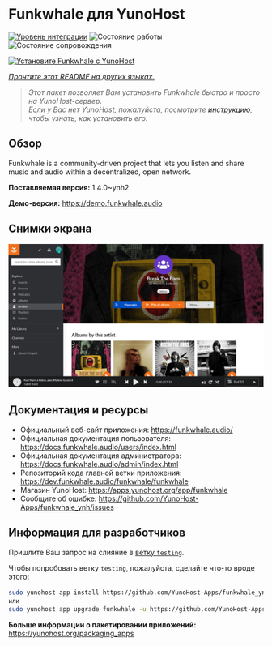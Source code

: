 <!--
Важно: этот README был автоматически сгенерирован <https://github.com/YunoHost/apps/tree/master/tools/readme_generator>
Он НЕ ДОЛЖЕН редактироваться вручную.
-->

# Funkwhale для YunoHost

[![Уровень интеграции](https://dash.yunohost.org/integration/funkwhale.svg)](https://ci-apps.yunohost.org/ci/apps/funkwhale/) ![Состояние работы](https://ci-apps.yunohost.org/ci/badges/funkwhale.status.svg) ![Состояние сопровождения](https://ci-apps.yunohost.org/ci/badges/funkwhale.maintain.svg)

[![Установите Funkwhale с YunoHost](https://install-app.yunohost.org/install-with-yunohost.svg)](https://install-app.yunohost.org/?app=funkwhale)

*[Прочтите этот README на других языках.](./ALL_README.md)*

> *Этот пакет позволяет Вам установить Funkwhale быстро и просто на YunoHost-сервер.*  
> *Если у Вас нет YunoHost, пожалуйста, посмотрите [инструкцию](https://yunohost.org/install), чтобы узнать, как установить его.*

## Обзор

Funkwhale is a community-driven project that lets you listen and share music and audio within a decentralized, open network. 

**Поставляемая версия:** 1.4.0~ynh2

**Демо-версия:** <https://demo.funkwhale.audio>

## Снимки экрана

![Снимок экрана Funkwhale](./doc/screenshots/screenshot1.png)

## Документация и ресурсы

- Официальный веб-сайт приложения: <https://funkwhale.audio/>
- Официальная документация пользователя: <https://docs.funkwhale.audio/users/index.html>
- Официальная документация администратора: <https://docs.funkwhale.audio/admin/index.html>
- Репозиторий кода главной ветки приложения: <https://dev.funkwhale.audio/funkwhale/funkwhale>
- Магазин YunoHost: <https://apps.yunohost.org/app/funkwhale>
- Сообщите об ошибке: <https://github.com/YunoHost-Apps/funkwhale_ynh/issues>

## Информация для разработчиков

Пришлите Ваш запрос на слияние в [ветку `testing`](https://github.com/YunoHost-Apps/funkwhale_ynh/tree/testing).

Чтобы попробовать ветку `testing`, пожалуйста, сделайте что-то вроде этого:

```bash
sudo yunohost app install https://github.com/YunoHost-Apps/funkwhale_ynh/tree/testing --debug
или
sudo yunohost app upgrade funkwhale -u https://github.com/YunoHost-Apps/funkwhale_ynh/tree/testing --debug
```

**Больше информации о пакетировании приложений:** <https://yunohost.org/packaging_apps>

